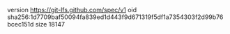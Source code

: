 version https://git-lfs.github.com/spec/v1
oid sha256:1d7709baf50094fa839ed1d443f9d671319f5df1a7354303f2d99b76bcec151d
size 18147
